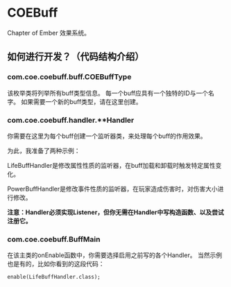 # COEBuff
Chapter of Ember 效果系统。

## 如何进行开发？（代码结构介绍）

### com.coe.coebuff.buff.COEBuffType
该枚举类将列举所有buff类型信息。
每一个buff应具有一个独特的ID与一个名字。
如果需要一个新的buff类型，请在这里创建。

###  com.coe.coebuff.handler.**Handler
你需要在这里为每个buff创建一个监听器类，来处理每个buff的作用效果。

为此，我准备了两种示例：

LifeBuffHandler是修改属性性质的监听器，在buff加载和卸载时触发特定属性变化。

PowerBuffHandler是修改事件性质的监听器，在玩家造成伤害时，对伤害大小进行修改。

**注意：Handler必须实现Listener，但你无需在Handler中写构造函数、以及尝试注册它。**

### com.coe.coebuff.BuffMain
在该主类的onEnable函数中，你需要选择启用之前写的各个Handler。
当然示例也是有的，比如你看到的这段代码：
```
enable(LifeBuffHandler.class);
```
